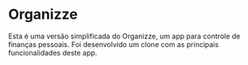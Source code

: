 # Organizze

Esta é uma versão simplificada do Organizze, um app para controle de finanças pessoais. Foi desenvolvido um clone com as principais funcionalidades deste app.
